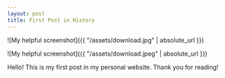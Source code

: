 ```yaml
---
layout: post
title: First Post in History
---
```


![My helpful screenshot]({{ "/assets/download.jpg" | absolute_url }})

![My helpful screenshot]({{ "/assets/download.jpeg" | absolute_url }})


Hello! This is my first post in my personal website.
Thank you for reading!
